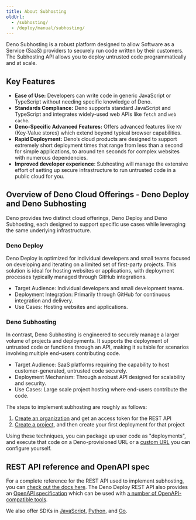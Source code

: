 ```yaml
---
title: About Subhosting
oldUrl:
  - /subhosting/
  - /deploy/manual/subhosting/
---
```


Deno Subhosting is a robust platform designed to allow Software as a Service
(SaaS) providers to securely run code written by their customers. The Subhosting
API allows you to deploy untrusted code programmatically and at scale.

## Key Features

- **Ease of Use:** Developers can write code in generic JavaScript or TypeScript
  without needing specific knowledge of Deno.
- **Standards Compliance:** Deno supports standard JavaScript and TypeScript and
  integrates widely-used web APIs like `fetch` and `web cache`.
- **Deno-Specific Advanced Features:** Offers advanced features like `KV`
  (Key-Value stores) which extend beyond typical browser capabilities.
- **Rapid Deployment:** Deno’s cloud products are designed to support extremely
  short deployment times that range from less than a second for simple
  applications, to around ten seconds for complex websites with numerous
  dependencies.
- **Improved developer experience**: Subhosting will manage the extensive effort
  of setting up secure infrastructure to run untrusted code in a public cloud
  for you.

## Overview of Deno Cloud Offerings - Deno Deploy and Deno Subhosting

Deno provides two distinct cloud offerings, Deno Deploy and Deno Subhosting,
each designed to support specific use cases while leveraging the same underlying
infrastructure.

### Deno Deploy

Deno Deploy is optimized for individual developers and small teams focused on
developing and iterating on a limited set of first-party projects. This solution
is ideal for hosting websites or applications, with deployment processes
typically managed through GitHub integrations.

- Target Audience: Individual developers and small development teams.
- Deployment Integration: Primarily through GitHub for continuous integration
  and delivery.
- Use Cases: Hosting websites and applications.

### Deno Subhosting

In contrast, Deno Subhosting is engineered to securely manage a larger volume of
projects and deployments. It supports the deployment of untrusted code or
functions through an API, making it suitable for scenarios involving multiple
end-users contributing code.

- Target Audience: SaaS platforms requiring the capability to host
  customer-generated, untrusted code securely.
- Deployment Mechanism: Through a robust API designed for scalability and
  security.
- Use Cases: Large scale project hosting where end-users contribute the code.

The steps to implement subhosting are roughly as follows:

1. [Create an organization](./quick_start.md) and get an access token for the
   REST API
1. [Create a project](./planning_your_implementation.md), and then create your
   first deployment for that project

Using these techniques, you can package up user code as "deployments", and
execute that code on a Deno-provisioned URL or a
[custom URL](../api/#custom-domains) you can configure yourself.

## REST API reference and OpenAPI spec

For a complete reference for the REST API used to implement subhosting, you can
[check out the docs here](https://apidocs.deno.com). The Deno Deploy REST API
also provides an [OpenAPI specification](https://api.deno.com/v1/openapi.json)
which can be used with
[a number of OpenAPI-compatible tools](https://openapi.tools/).

We also offer SDKs in [JavaScript](https://www.npmjs.com/package/subhosting),
[Python](https://pypi.org/project/subhosting/0.0.1a0/), and
[Go](https://github.com/denoland/subhosting-go).
